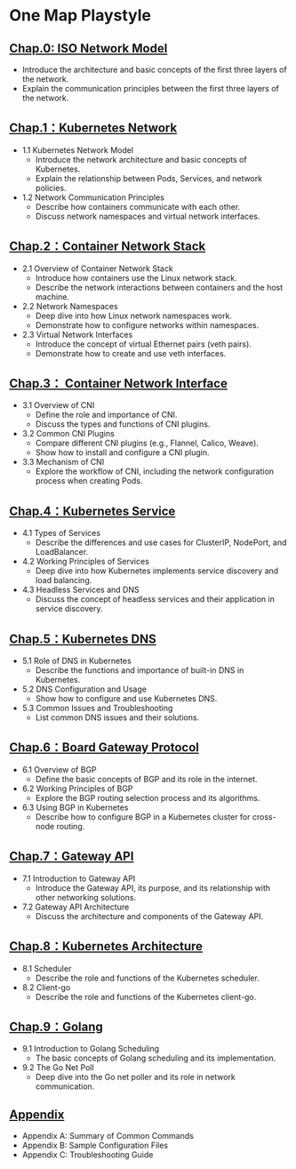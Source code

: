 # One Map Playstyle

## [Chap.0: ISO Network Model](docs/00-chapter_0.md)

- Introduce the architecture and basic concepts of the first three layers of the network.
- Explain the communication principles between the first three layers of the network.

## [Chap.1：Kubernetes Network](docs/01-chapter_1.md)

- 1.1 Kubernetes Network Model
  - Introduce the network architecture and basic concepts of Kubernetes.
  - Explain the relationship between Pods, Services, and network policies.
- 1.2 Network Communication Principles
  - Describe how containers communicate with each other.
  - Discuss network namespaces and virtual network interfaces.

## [Chap.2：Container Network Stack](docs/02-chapter_2.md)

- 2.1 Overview of Container Network Stack
  - Introduce how containers use the Linux network stack.
  - Describe the network interactions between containers and the host machine.
- 2.2 Network Namespaces
  - Deep dive into how Linux network namespaces work.
  - Demonstrate how to configure networks within namespaces.
- 2.3 Virtual Network Interfaces
  - Introduce the concept of virtual Ethernet pairs (veth pairs).
  - Demonstrate how to create and use veth interfaces.

## [Chap.3： Container Network Interface](docs/03-chapter_3.md)

- 3.1 Overview of CNI
  - Define the role and importance of CNI.
  - Discuss the types and functions of CNI plugins.
- 3.2 Common CNI Plugins
  - Compare different CNI plugins (e.g., Flannel, Calico, Weave).
  - Show how to install and configure a CNI plugin.
- 3.3 Mechanism of CNI
  - Explore the workflow of CNI, including the network configuration process when creating Pods.

## [Chap.4：Kubernetes Service](docs/04-chapter_4.md)

- 4.1 Types of Services
  - Describe the differences and use cases for ClusterIP, NodePort, and LoadBalancer.
- 4.2 Working Principles of Services
  - Deep dive into how Kubernetes implements service discovery and load balancing.
- 4.3 Headless Services and DNS
  - Discuss the concept of headless services and their application in service discovery.

## [Chap.5：Kubernetes DNS](docs/05-chapter_5.md)

- 5.1 Role of DNS in Kubernetes
  - Describe the functions and importance of built-in DNS in Kubernetes.
- 5.2 DNS Configuration and Usage
  - Show how to configure and use Kubernetes DNS.
- 5.3 Common Issues and Troubleshooting
  - List common DNS issues and their solutions.

## [Chap.6：Board Gateway Protocol](docs/06-chapter_6.md)

- 6.1 Overview of BGP
  - Define the basic concepts of BGP and its role in the internet.
- 6.2 Working Principles of BGP
  - Explore the BGP routing selection process and its algorithms.
- 6.3 Using BGP in Kubernetes
  - Describe how to configure BGP in a Kubernetes cluster for cross-node routing.

## [Chap.7：Gateway API](docs/07-chapter_7.md)

- 7.1 Introduction to Gateway API
  - Introduce the Gateway API, its purpose, and its relationship with other networking solutions.
- 7.2 Gateway API Architecture
  - Discuss the architecture and components of the Gateway API.

## [Chap.8：Kubernetes Architecture](docs/08-chapter_8.md)

- 8.1 Scheduler
  - Describe the role and functions of the Kubernetes scheduler.
- 8.2 Client-go
  - Describe the role and functions of the Kubernetes client-go.

## [Chap.9：Golang](docs/09-chapter_9.md)

- 9.1 Introduction to Golang Scheduling
  - The basic concepts of Golang scheduling and its implementation.
- 9.2 The Go Net Poll
  - Deep dive into the Go net poller and its role in network communication.

## [Appendix](docs/appendix.md)

- Appendix A: Summary of Common Commands
- Appendix B: Sample Configuration Files
- Appendix C: Troubleshooting Guide
